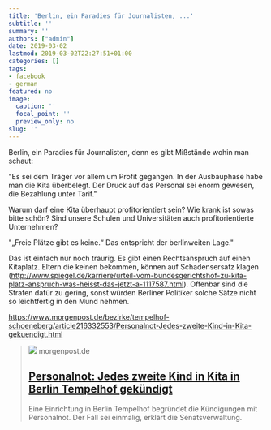 ```yaml
---
title: 'Berlin, ein Paradies für Journalisten, ...'
subtitle: ''
summary: ''
authors: ["admin"]
date: 2019-03-02
lastmod: 2019-03-02T22:27:51+01:00
categories: []
tags:
- facebook
- german
featured: no
image:
  caption: ''
  focal_point: ''
  preview_only: no
slug: ''
---
```

Berlin, ein Paradies für Journalisten, denn es gibt Mißstände wohin man schaut:

"Es sei dem Träger vor allem um Profit gegangen. In der Ausbauphase habe man die Kita überbelegt. Der Druck auf das Personal sei enorm gewesen, die Bezahlung unter Tarif."

Warum darf eine Kita überhaupt profitorientiert sein? Wie krank ist sowas bitte schön? Sind unsere Schulen und Universitäten auch profitorientierte Unternehmen? 

"„Freie Plätze gibt es keine.“ Das entspricht der berlinweiten Lage."

Das ist einfach nur noch traurig. Es gibt einen Rechtsanspruch auf einen Kitaplatz. Eltern die keinen bekommen, können auf Schadensersatz klagen (http://www.spiegel.de/karriere/urteil-vom-bundesgerichtshof-zu-kita-platz-anspruch-was-heisst-das-jetzt-a-1117587.html). Offenbar sind die Strafen dafür zu gering, sonst würden Berliner Politiker solche Sätze nicht so leichtfertig in den Mund nehmen.

https://www.morgenpost.de/bezirke/tempelhof-schoeneberg/article216332553/Personalnot-Jedes-zweite-Kind-in-Kita-gekuendigt.html
> [![](https://img.morgenpost.de/img/berlin/crop216332551/3897602226-w820-cv16_9-q85-fnov-fpi231768577-fpotr/doc73v4zuig24pfsm3ugpc-MASTER.jpg)](https://www.morgenpost.de/bezirke/tempelhof-schoeneberg/article216332553/Personalnot-Jedes-zweite-Kind-in-Kita-gekuendigt.html)
> morgenpost.de
> ## [Personalnot: Jedes zweite Kind in Kita in Berlin Tempelhof gekündigt](https://www.morgenpost.de/bezirke/tempelhof-schoeneberg/article216332553/Personalnot-Jedes-zweite-Kind-in-Kita-gekuendigt.html)
>
>Eine Einrichtung in Berlin Tempelhof begründet die Kündigungen mit Personalnot. Der Fall sei einmalig, erklärt die Senatsverwaltung.


